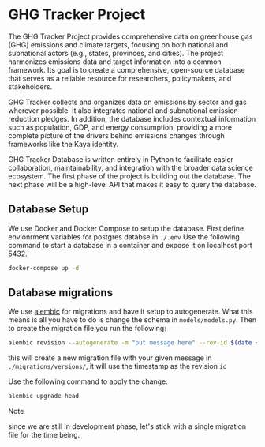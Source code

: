# GHG Tracker Project

The GHG Tracker Project provides comprehensive data on greenhouse gas (GHG) emissions and climate targets, focusing on both national and subnational actors (e.g., states, provinces, and cities). The project harmonizes emissions data and target information into a common framework. Its goal is to create a comprehensive, open-source database that serves as a reliable resource for researchers, policymakers, and stakeholders.

GHG Tracker collects and organizes data on emissions by sector and gas wherever possible. It also integrates national and subnational emission reduction pledges. In addition, the database includes contextual information such as population, GDP, and energy consumption, providing a more complete picture of the drivers behind emissions changes through frameworks like the Kaya identity.

GHG Tracker Database is written entirely in Python to facilitate easier collaboration, maintainability, and integration with the broader data science ecosystem. The first phase of the project is building out the database. The next phase will be a high-level API that makes it easy to query the database. 

## Database Setup

We use Docker and Docker Compose to setup the database.
First define envionrment variables for postgres databse in `./.env`
Use the following command to start a database in a container and expose it on localhost port 5432.

```sh
docker-compose up -d
```

## Database migrations

We use [alembic](https://alembic.sqlalchemy.org/en/latest/) for migrations and have it setup to autogenerate. What this means is all you have to do is change the schema in `models/models.py`. Then to create the migration file you run the following:

```sh
alembic revision --autogenerate -m "put message here" --rev-id $(date +"%Y%m%d%H%M%S")
```

this will create a new migration file with your given message in `./migrations/versions/`, it will use the timestamp as the revision `id`

Use the following command to apply the change:

```sh
alembic upgrade head
```

> [!NOTE]  
> since we are still in development phase, let's stick with a single migration file for the time being.